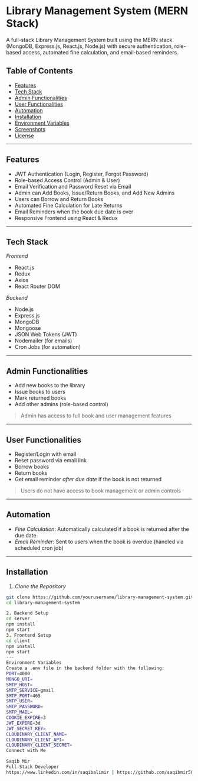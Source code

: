 # Library Management System (MERN Stack)

A full-stack Library Management System built using the MERN stack (MongoDB, Express.js, React.js, Node.js) with secure authentication, role-based access, automated fine calculation, and email-based reminders.

## Table of Contents

- [Features](#features)
- [Tech Stack](#tech-stack)
- [Admin Functionalities](#admin-functionalities)
- [User Functionalities](#user-functionalities)
- [Automation](#automation)
- [Installation](#installation)
- [Environment Variables](#environment-variables)
- [Screenshots](#screenshots)
- [License](#license)

---

## Features

- JWT Authentication (Login, Register, Forgot Password)
- Role-based Access Control (Admin & User)
- Email Verification and Password Reset via Email
- Admin can Add Books, Issue/Return Books, and Add New Admins
- Users can Borrow and Return Books
- Automated Fine Calculation for Late Returns
- Email Reminders when the book due date is over
- Responsive Frontend using React & Redux

---

## Tech Stack

*Frontend*  
- React.js  
- Redux  
- Axios  
- React Router DOM  

*Backend*  
- Node.js  
- Express.js  
- MongoDB  
- Mongoose  
- JSON Web Tokens (JWT)  
- Nodemailer (for emails)  
- Cron Jobs (for automation)

---

## Admin Functionalities

- Add new books to the library
- Issue books to users
- Mark returned books
- Add other admins (role-based control)

> Admin has access to full book and user management features

---

## User Functionalities

- Register/Login with email
- Reset password via email link
- Borrow books
- Return books
- Get email reminder *after due date* if the book is not returned

> Users do not have access to book management or admin controls

---

## Automation

- *Fine Calculation*: Automatically calculated if a book is returned after the due date
- *Email Reminder*: Sent to users when the book is overdue (handled via scheduled cron job)

---

## Installation

1. *Clone the Repository*

```bash
git clone https://github.com/yourusername/library-management-system.git
cd library-management-system

2. Backend Setup
cd server
npm install
npm start
3. Frontend Setup
cd client
npm install
npm start
---
Environment Variables
Create a .env file in the backend folder with the following:
PORT=4000
MONGO_URI=
SMTP_HOST=
SMTP_SERVICE=gmail
SMTP_PORT=465
SMTP_USER=
SMTP_PASSWORD=
SMTP_MAIL=
COOKIE_EXPIRE=3
JWT_EXPIRE=3d
JWT_SECRET_KEY=
CLOUDINARY_CLIENT_NAME=
CLOUDINARY_CLIENT_API=
CLOUDINARY_CLIENT_SECRET=
Connect with Me

Saqib Mir
Full-Stack Developer
https://www.linkedin.com/in/saqibalimir | https://github.com/saqibmir580-png
